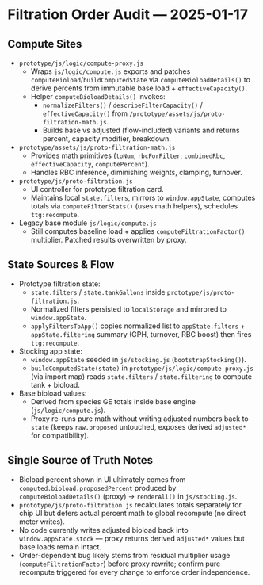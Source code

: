 # Filtration Order Audit — 2025-01-17

## Compute Sites
- `prototype/js/logic/compute-proxy.js`
  - Wraps `js/logic/compute.js` exports and patches `computeBioload`/`buildComputedState` via `computeBioloadDetails()` to derive percents from immutable base load + `effectiveCapacity()`.
  - Helper `computeBioloadDetails()` invokes:
    - `normalizeFilters()` / `describeFilterCapacity()` / `effectiveCapacity()` from `/prototype/assets/js/proto-filtration-math.js`.
    - Builds base vs adjusted (flow-included) variants and returns percent, capacity modifier, breakdown.
- `prototype/assets/js/proto-filtration-math.js`
  - Provides math primitives (`toNum`, `rbcForFilter`, `combinedRbc`, `effectiveCapacity`, `computePercent`).
  - Handles RBC inference, diminishing weights, clamping, turnover.
- `prototype/js/proto-filtration.js`
  - UI controller for prototype filtration card.
  - Maintains local `state.filters`, mirrors to `window.appState`, computes totals via `computeFilterStats()` (uses math helpers), schedules `ttg:recompute`.
- Legacy base module `js/logic/compute.js`
  - Still computes baseline load + applies `computeFiltrationFactor()` multiplier. Patched results overwritten by proxy.

## State Sources & Flow
- Prototype filtration state:
  - `state.filters` / `state.tankGallons` inside `prototype/js/proto-filtration.js`.
  - Normalized filters persisted to `localStorage` and mirrored to `window.appState`.
  - `applyFiltersToApp()` copies normalized list to `appState.filters` + `appState.filtering` summary (GPH, turnover, RBC boost) then fires `ttg:recompute`.
- Stocking app state:
  - `window.appState` seeded in `js/stocking.js` (`bootstrapStocking()`).
  - `buildComputedState(state)` in `prototype/js/logic/compute-proxy.js` (via import map) reads `state.filters` / `state.filtering` to compute tank + bioload.
- Base bioload values:
  - Derived from species GE totals inside base engine (`js/logic/compute.js`).
  - Proxy re-runs pure math without writing adjusted numbers back to `state` (keeps `raw.proposed` untouched, exposes derived `adjusted*` for compatibility).

## Single Source of Truth Notes
- Bioload percent shown in UI ultimately comes from `computed.bioload.proposedPercent` produced by `computeBioloadDetails()` (proxy) → `renderAll()` in `js/stocking.js`.
- `prototype/js/proto-filtration.js` recalculates totals separately for chip UI but defers actual percent math to global recompute (no direct meter writes).
- No code currently writes adjusted bioload back into `window.appState.stock` — proxy returns derived `adjusted*` values but base loads remain intact.
- Order-dependent bug likely stems from residual multiplier usage (`computeFiltrationFactor`) before proxy rewrite; confirm pure recompute triggered for every change to enforce order independence.
